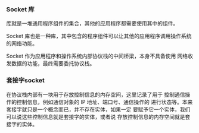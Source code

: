 ### Socket 库

库就是一堆通用程序组件的集合，其他的应用程序都需要使用其中的组件。

Socket 库也是一种库，其中包含的程序组件可以让其他的应用程序调用操作系统的网络功能。

Socket 作为应用程序和操作系统内部协议栈的中间桥梁，本身不具备使用 网络收发数据的功能，最终需要委托协议栈。



### 套接字socket

在协议栈内部有一块用于存放控制信息的内存空间，这里记录了用于 控制通信操作的控制信息，例如通信对象的 IP 地址、端口号、通信操作的 进行状态等。本来套接字就只是一个概念而已，并不存在实体，如果一定 要赋予它一个实体，我们可以说这些控制信息就是套接字的实体，或者说 存放控制信息的内存空间就是套接字的实体。